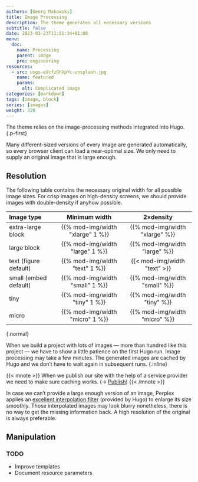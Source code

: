 ```yaml
---
authors: [Georg Makowski]
title: Image Processing
description: The theme generates all necessary versions 
subtitle: false
date: 2023-03-23T11:51:34+01:00 
menu:
  doc:
    name: Processing
    parent: image
    pre: engineering
resources:
  - src: usgs-eVcfzGhVpYc-unsplash.jpg
    name: featured
    params:
      alt: Complicated image
categories: [markdown]
tags: [image, block]
series: [images]
weight: 320
---
```


The theme relies on the image-processing methods integrated into Hugo.
{.p-first}
<!--more-->

Many different-sized versions of every image are generated automatically, so every browser client can load a near-optimal size. We only need to supply an original image that is large enough.

## Resolution

The following table contains the necessary original width for all possible image sizes. For crisp images on high-density screens, we should provide images with double-density if anyhow possible.

| Image type                        |            Minimum width             |        2&times;density         |
| :-------------------------------- | :------------------------------: | :----------------------------: |
| extra-large block                 | {{% mod-img/width "xlarge" 1 %}} | {{% mod-img/width "xlarge" %}} |
| large block                       | {{% mod-img/width "large" 1 %}}  | {{% mod-img/width "large" %}}  |
| text (figure default)                   |  {{% mod-img/width "text" 1 %}}  |  {{< mod-img/width "text" >}}  |
| small (embed default) |      {{% mod-img/width "small" 1 %}}      |     {{% mod-img/width "small" %}}     |
| tiny                    |     {{% mod-img/width "tiny" 1 %}}     |     {{% mod-img/width "tiny" %}}     |
| micro                |     {{% mod-img/width "micro" 1 %}}     |     {{% mod-img/width "micro" %}}     |
{.normal}

When we build a project with lots of images — more than hundred like this project — we have to show a little patience on the first Hugo run. Image processing may take a few minutes. The generated images are cached by Hugo and we don’t have to wait again in subsequent runs.
{.inline}

{{< mnote >}}
When we publish our site with the help of a service provider we need to make sure caching works. (&rightarrow; [Publish](/doc/intro/workflow/publish))
{{< /mnote >}}

In case we can’t provide a large enough version of an image, Perplex applies an [excellent interpolation filter][filter] (provided by Hugo) to enlarge its size smoothly. Those interpolated images may look blurry nonetheless, there is no way to get the missing information back. A high resolution of the original is always preferable.

## Manipulation

### TODO

- Improve templates
- Document resource parameters


[filter]: https://gohugo.io/content-management/image-processing/#resampling-filter

